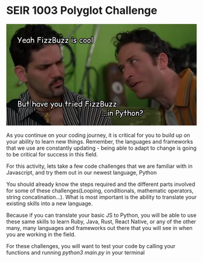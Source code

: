 # SEIR 1003 Polyglot Challenge


![JonStewart](./JS1.jpg)


As you continue on your coding journey, it is critical for you to build up on your ability to learn new things. Remember, the languages and frameworks that we use are constantly updating -  being able to adapt to change is going to be critical for success in this field.

For this activity, lets take a few code challenges that we are familiar with in Javascript, and try them out in our newest language, Python

You should already know the steps required  and the different parts involved for some of these challenges(Looping, conditionals, mathematic operators, string concatination...). What is most important is the ability to translate your existing skills into a new language. 

Because if you can translate your basic JS to Python, you will be able to use these same skills to learn Ruby, Java, Rust, React Native, or any of the other many, many languages and frameworks out there that you will see in when you are working in the field.

For these challenges, you will want to test your code by calling your functions and running  *python3 main.py* in your terminal
